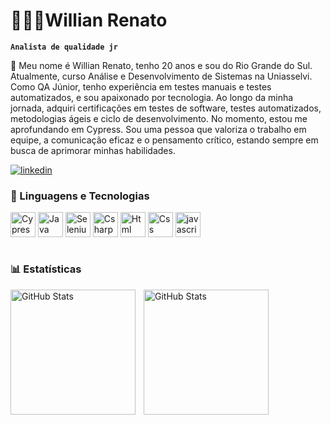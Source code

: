 # 👨🏻‍💻Willian Renato

**`Analista de qualidade jr`**

🧪 Meu nome é Willian Renato, tenho 20 anos e sou do Rio Grande do Sul. Atualmente, curso Análise e Desenvolvimento de Sistemas na Uniasselvi. Como QA Júnior, tenho experiência em testes manuais e testes automatizados, e sou apaixonado por tecnologia. Ao longo da minha jornada, adquiri certificações em testes de software, testes automatizados, metodologias ágeis e ciclo de desenvolvimento. No momento, estou me aprofundando em Cypress. Sou uma pessoa que valoriza o trabalho em equipe, a comunicação eficaz e o pensamento crítico, estando sempre em busca de aprimorar minhas habilidades.

[![linkedin](https://img.shields.io/badge/LinkedIn-0077B5?style=for-the-badge&logo=linkedin&logoColor=white)](https://www.linkedin.com/in/willian-renato-rodrigues-pereira-911b10200)

### 🤖 Linguagens e Tecnologias

<div style="display: inline_block">
 <img align="center" alt="Cypress" src="https://skillicons.dev/icons?i=cypress&theme=light" height="40" alt="cypress logo"  />
 <img align="center" alt="Java" src="https://skillicons.dev/icons?i=java&theme=light" height="40" alt="java logo"  />
  <img align="center" alt="Selenium" alt="Css" src="https://skillicons.dev/icons?i=selenium" height="40" alt="selenium logo"  />
  <img align="center" alt="Csharp" src="https://skillicons.dev/icons?i=cs" height="40" alt="csharp logo"  />
 <img align="center" alt="Html" src="https://skillicons.dev/icons?i=html" height="40" alt="html logo"  />
 <img align="center" alt="Css" src="https://skillicons.dev/icons?i=css" height="40" alt="css logo"  />
 <img align="center" alt="javascript" src="https://skillicons.dev/icons?i=javascript&theme=dark" height="40" alt="javascript logo"  />
 
 
          
</div><br/>

### 📊 Estatísticas

<p>
  <img 
    align="left" 
    alt="GitHub Stats" 
    height="200" 
    style="padding-right: 10px;" 
    src="https://github-readme-stats.vercel.app/api?username=WillianRRP&show_icons=true&theme=tokyonight&include_all_commits=true&locale=pt-br" 
  />

<img 
      align="left" 
      alt="GitHub Stats" 
      height="200" 
      src="https://github-readme-stats.vercel.app/api/top-langs/?username=WillianRRP&theme=tokyonight&layout=compact&custom_title=Tecnologias&langs_count=9" 
  />

  </p>

